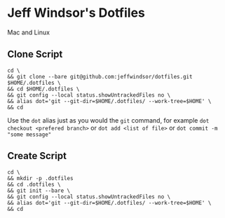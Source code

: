 # Jeff Windsor's Dotfiles

Mac and Linux

## Clone Script

```
cd \
&& git clone --bare git@github.com:jeffwindsor/dotfiles.git $HOME/.dotfiles \
&& cd $HOME/.dotfiles \
&& git config --local status.showUntrackedFiles no \
&& alias dot='git --git-dir=$HOME/.dotfiles/ --work-tree=$HOME' \
&& cd
```

Use the `dot` alias just as you would the `git` command, for example `dot checkout <prefered branch>` or `dot add <list of file>` or `dot commit -m "some message"`

## Create Script

```
cd \
&& mkdir -p .dotfiles
&& cd .dotfiles \
&& git init --bare \
&& git config --local status.showUntrackedFiles no \
&& alias dot='git --git-dir=$HOME/.dotfiles/ --work-tree=$HOME' \
&& cd
```
